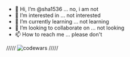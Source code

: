 - 👋 Hi, I’m @sha1536 ... no, i am not
- 👀 I’m interested in ... not interested
- 🌱 I’m currently learning ... not learning
- 💞️ I’m looking to collaborate on ... not looking
- 📫 How to reach me ... please don't

 ///// ![codewars](https://www.codewars.com/users/sha1536/badges/small) /////

<!---
sha1536/sha1536 is a ✨ special ✨ repository because its `README.md` (this file) appears on your GitHub profile.
You can click the Preview link to take a look at your changes.
--->
